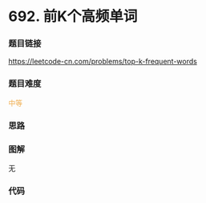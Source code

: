 # 692. 前K个高频单词

### 题目链接

https://leetcode-cn.com/problems/top-k-frequent-words

### 题目难度

<font color=#F0AD4E>中等</font>

### 思路



### 图解

无

### 代码

```python
```